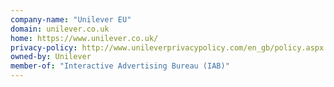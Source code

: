 ```yaml
---
company-name: "Unilever EU"
domain: unilever.co.uk
home: https://www.unilever.co.uk/
privacy-policy: http://www.unileverprivacypolicy.com/en_gb/policy.aspx
owned-by: Unilever
member-of: "Interactive Advertising Bureau (IAB)"
---
```




